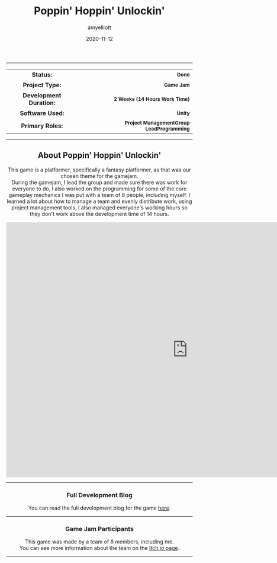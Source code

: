﻿---
layout: post
title:  "Poppin' Hoppin' Unlockin'"
type: "Game Development Blog"
color: "background-color: seagreen"
summary: "Poppin' Hoppin' Unlockin' is a platformer game designed around the theme 'Fantasy Platformer'. <small>(TDEMO Fantasy Platformer)</small>"
author: amyelliott
date: '2020-11-12'
category: ['game-development', 'game-jam', 'unity']
thumbnail: /assets/img/posts/PopHop/cover.png
keywords: platformer, gamejam, fantasy, puzzles
permalink: /blog/poppin-hoppin-unlockin/
usemathjax: true
---

<hr>
<!--- ------------------ -->
<!--- Status of the game -->
<!--- ------------------ -->
<div class="table-mobile">
    <table>
        <tr>
            <th style="border: 0px !important">Status:</th>
            <th style="text-align:right; border: 0px !important"><small class="btn btn-col status-button">Done</small></th>
        </tr>
        <tr>
            <th style="border: 0px !important">Project Type:</th> 
            <th style="text-align:right; border: 0px !important"><small class="btn btn-col status-button">Game Jam</small></th>
        </tr>
        <tr>
            <th style="border: 0px !important">Development Duration:</th>
            <th style="text-align:right; border: 0px !important"><small class="btn btn-col status-button">2 Weeks (14 Hours Work Time)</small></th>
        </tr>
        <tr>
            <th style="border: 0px !important">Software Used:</th>
            <th style="text-align:right; border: 0px !important"><small class="btn btn-col status-button">Unity</small></th>
        </tr>
        <tr>
            <th style="border: 0px !important">Primary Roles:</th>
            <th style="text-align:right; border: 0px !important"><small class="btn btn-col status-button">Project Management</small><small class="btn btn-col status-button">Group Lead</small><small class="btn btn-col status-button">Programming</small></th>
        </tr>
    </table>
</div>

<hr>
<!--- ---------------------------- -->
<!--- Main description of the game -->
<!--- ---------------------------- -->
<div class = "card">
    <h2 style="text-align: center;">About Poppin' Hoppin' Unlockin'</h2>
    <p style="text-align: center;">This game is a platformer, specifically a fantasy platformer, as that was our chosen theme for the gamejam.<br />During the gamejam, I lead the group and made sure there was work for everyone to do, I also worked on the programming for some of the core gameplay mechanics I was put with a team of 8 people, including myself. I learned a lot about how to manage a team and evenly distribute work, using project management tools, I also managed everyone's working hours so they don't work above the development time of 14 hours.</p>
</div>

<!--- ------------------------------------ -->
<!--- Embed or Youtube Footage of the game -->
<!--- ------------------------------------ -->
<div style="text-align: center;"><iframe frameborder="0" src="https://itch.io/embed-upload/2958857?color=333333" allowfullscreen="" width="980" height="688"><a href="https://amy-elliott.itch.io/poppin-hoppin-unlockin">Play Poppin' Hoppin' Unlockin' on itch.io</a></iframe></div>

<!--- ------------------------------------------------------- -->
<!--- Development overviews for the game, to give an insight. -->
<!--- ------------------------------------------------------- -->
<hr>
<h3 style="text-align:center">Full Development Blog</h3>
<p style="text-align:center">You can read the full development blog for the game <a class = "a-text" href="https://amyelliottuop.wordpress.com/technical-game-development-tdemo/game-4-06-11-20/" target="_blank">here</a>.</p> 
<hr>

<!--- ------- -->
<!--- Credits -->
<!--- ------- -->
<h3 style="text-align:center">Game Jam Participants</h3>
<p style="text-align:center">This game was made by a team of 8 members, including me. <br /> You can see more information about the team on the <a class = "a-text" href="https://amy-elliott.itch.io/poppin-hoppin-unlockin" target="_blank">Itch.io page</a>.</p> 

<hr>
